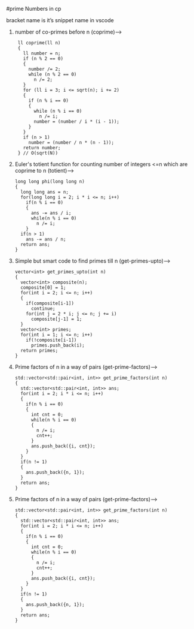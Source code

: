 #prime Numbers in cp 

bracket name is it’s snippet name in vscode

1. number of co-primes before n (coprime)—>

        ll coprime(ll n)
        {
          ll number = n;
          if (n % 2 == 0)
          {
            number /= 2;
            while (n % 2 == 0)
              n /= 2;
          }
          for (ll i = 3; i <= sqrt(n); i += 2)
          {
            if (n % i == 0)
            {
              while (n % i == 0)
                n /= i;
              number = (number / i * (i - 1));
            }
          }
          if (n > 1)
            number = (number / n * (n - 1));
          return number;
        } // O(sqrt(N))



2.  Euler's totient function for counting number of integers <=n which are coprime to n (totient)—>

        long long phi(long long n)
        {
          long long ans = n;
          for(long long i = 2; i * i <= n; i++)
            if(n % i == 0)
            {
              ans -= ans / i;
              while(n % i == 0)
                n /= i;
            }
          if(n > 1)
            ans -= ans / n;
          return ans;
        }


3.  Simple but smart code to find primes till n (get-primes-upto)—>

        vector<int> get_primes_upto(int n)
        {
          vector<int> composite(n);
          composite[0] = 1;
          for(int i = 2; i <= n; i++)
          {
            if(composite[i-1])
              continue;
            for(int j = 2 * i; j <= n; j += i)
              composite[j-1] = 1;
          }
          vector<int> primes;
          for(int i = 1; i <= n; i++)
            if(!composite[i-1])
              primes.push_back(i);
          return primes;
        }


4.  Prime factors of n in a way of pairs (get-prime-factors)—>

        std::vector<std::pair<int, int>> get_prime_factors(int n)
        {
          std::vector<std::pair<int, int>> ans;
          for(int i = 2; i * i <= n; i++)
          {
            if(n % i == 0)
            {
              int cnt = 0;
              while(n % i == 0)
              {
                n /= i;
                cnt++;
              }
              ans.push_back({i, cnt});
            }
          }
          if(n != 1)
          {
            ans.push_back({n, 1});
          }
          return ans;
        }

5.  Prime factors of n in a way of pairs (get-prime-factors)—>

        std::vector<std::pair<int, int>> get_prime_factors(int n)
        {
          std::vector<std::pair<int, int>> ans;
          for(int i = 2; i * i <= n; i++)
          {
            if(n % i == 0)
            {
              int cnt = 0;
              while(n % i == 0)
              {
                n /= i;
                cnt++;
              }
              ans.push_back({i, cnt});
            }
          }
          if(n != 1)
          {
            ans.push_back({n, 1});
          }
          return ans;
        }


